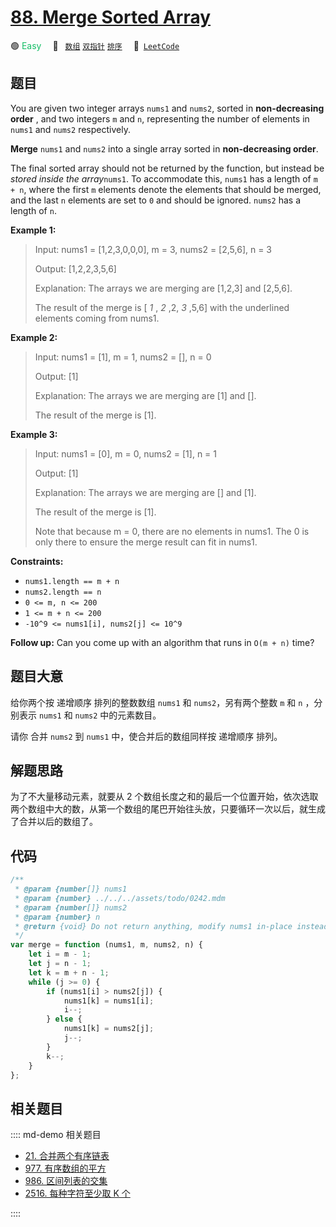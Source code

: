 # [88. Merge Sorted Array](https://leetcode.com/problems/merge-sorted-array/)

🟢 <font color=#15bd66>Easy</font>&emsp; 🔖&ensp; [`数组`](/leetcode/outline/tag/array.md) [`双指针`](/leetcode/outline/tag/two-pointers.md) [`排序`](/leetcode/outline/tag/sorting.md)&emsp; 🔗&ensp;[`LeetCode`](https://leetcode.com/problems/merge-sorted-array/)

## 题目

You are given two integer arrays `nums1` and `nums2`, sorted in **non-decreasing order** , and two integers `m` and `n`, representing the number of
elements in `nums1` and `nums2` respectively.

**Merge** `nums1` and `nums2` into a single array sorted in **non-decreasing
order**.

The final sorted array should not be returned by the function, but instead be
_stored inside the array_`nums1`. To accommodate this, `nums1` has a length of
`m + n`, where the first `m` elements denote the elements that should be
merged, and the last `n` elements are set to `0` and should be ignored.
`nums2` has a length of `n`.

**Example 1:**

> Input: nums1 = [1,2,3,0,0,0], m = 3, nums2 = [2,5,6], n = 3
>
> Output: [1,2,2,3,5,6]
>
> Explanation: The arrays we are merging are [1,2,3] and [2,5,6].
>
> The result of the merge is [ _1_ , _2_ ,2, _3_ ,5,6] with the underlined elements coming from nums1.

**Example 2:**

> Input: nums1 = [1], m = 1, nums2 = [], n = 0
>
> Output: [1]
>
> Explanation: The arrays we are merging are [1] and [].
>
> The result of the merge is [1].

**Example 3:**

> Input: nums1 = [0], m = 0, nums2 = [1], n = 1
>
> Output: [1]
>
> Explanation: The arrays we are merging are [] and [1].
>
> The result of the merge is [1].
>
> Note that because m = 0, there are no elements in nums1. The 0 is only there to ensure the merge result can fit in nums1.

**Constraints:**

- `nums1.length == m + n`
- `nums2.length == n`
- `0 <= m, n <= 200`
- `1 <= m + n <= 200`
- `-10^9 <= nums1[i], nums2[j] <= 10^9`

**Follow up:** Can you come up with an algorithm that runs in `O(m + n)` time?

## 题目大意

给你两个按 递增顺序 排列的整数数组 `nums1` 和 `nums2`，另有两个整数 `m` 和 `n` ，分别表示 `nums1` 和 `nums2` 中的元素数目。

请你 合并 `nums2` 到 `nums1` 中，使合并后的数组同样按 递增顺序 排列。

## 解题思路

为了不大量移动元素，就要从 2 个数组长度之和的最后一个位置开始，依次选取两个数组中大的数，从第一个数组的尾巴开始往头放，只要循环一次以后，就生成了合并以后的数组了。

## 代码

```javascript
/**
 * @param {number[]} nums1
 * @param {number} ../../../assets/todo/0242.mdm
 * @param {number[]} nums2
 * @param {number} n
 * @return {void} Do not return anything, modify nums1 in-place instead.
 */
var merge = function (nums1, m, nums2, n) {
	let i = m - 1;
	let j = n - 1;
	let k = m + n - 1;
	while (j >= 0) {
		if (nums1[i] > nums2[j]) {
			nums1[k] = nums1[i];
			i--;
		} else {
			nums1[k] = nums2[j];
			j--;
		}
		k--;
	}
};
```

## 相关题目

:::: md-demo 相关题目

- [21. 合并两个有序链表](./0021.md)
- [977. 有序数组的平方](https://leetcode.com/problems/squares-of-a-sorted-array)
- [986. 区间列表的交集](https://leetcode.com/problems/interval-list-intersections)
- [2516. 每种字符至少取 K 个](https://leetcode.com/problems/take-k-of-each-character-from-left-and-right)

::::
